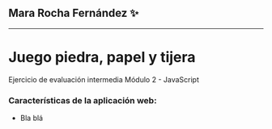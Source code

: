 ## Mara Rocha Fernández ✨

---

# Juego piedra, papel y tijera

Ejercicio de evaluación intermedia
Módulo 2 - JavaScript

### Características de la aplicación web:

- Bla blá